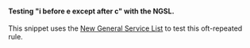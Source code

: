 
#### Testing "i before e except after c" with the NGSL.


This snippet uses the [New General Service List](http://www.newgeneralservicelist.org/) to test this oft-repeated rule.

